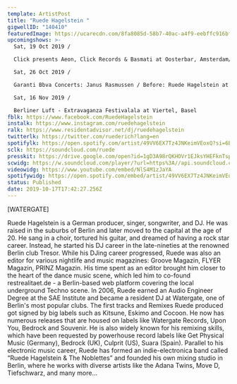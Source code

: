 ```yaml
---
template: ArtistPost
title: "Ruede Hagelstein "
gigwellID: "140410"
featuredImage: https://ucarecdn.com/8fa8085d-58b7-40ac-a4f9-eebffc916bf5/-/crop/1074x389/85,0/-/preview/
upcomingshows: >-
  Sat, 19 Oct 2019 /

  Click presents Aeon, Click Records & Basmati at Oosterbar, Amsterdam/

  Sat, 26 Oct 2019 /

  Garanti Bbva Concerts: Janus Rasmussen / Before: Ruede Hagelstein at Salon Iksv, Istanbul /

  Sat, 16 Nov 2019 /

  Berliner Luft - Extravaganza Festivalala at Viertel, Basel
fblk: https://www.facebook.com/RuedeHagelstein
instalk: https://www.instagram.com/ruedehagelstein
ralk: https://www.residentadvisor.net/dj/ruedehagelstein
twitterlk: https://twitter.com/ruederich?lang=en
spotifylk: https://open.spotify.com/artist/49VV6EX7Tz4JNKeimVEoxQ?si=6BiN0aFSTr6oKQCWysbc0A
sclk: https://soundcloud.com/ruede
presskit: https://drive.google.com/open?id=1gD3A98rQKHOVr1EJksYHEFknTspZHCkE
scwidg: https://w.soundcloud.com/player/?url=https%3A//api.soundcloud.com/tracks/696762721&color=%23ff5500&auto_play=false&hide_related=false&show_comments=true&show_user=true&show_reposts=false&show_teaser=true&visual=true
videowidg: https://www.youtube.com/embed/NlS4M1zJaYA
spotifywidg: https://open.spotify.com/embed/artist/49VV6EX7Tz4JNKeimVEoxQ
status: Published
date: 2019-10-17T17:42:27.256Z
---
```

\[WATERGATE] 

Ruede Hagelstein is a German producer, singer, songwriter, and DJ. He was raised in the suburbs of Berlin and later moved to the capital at the age of 20. He sang in a choir, tortured his guitar, and dreamed of having a rock star career. Instead, he started his DJ career in the late-nineties at the renowned Berlin club Tresor. While his DJing career progressed, Ruede was also an editor for various nightlife and music magazines: Groove Magazin, FLYER Magazin, PRINZ Magazin. His time spent as an editor brought him closer to the heart of the dance music scene, which led him to co-found restrealitaet.de - a Berlin-based web platform covering the local underground Techno scene. In 2006, Ruede earned an Audio Engineer Degree at the SAE Institute and became a resident DJ at Watergate, one of Berlin's most popular clubs. The first tracks and Remixes Ruede produced got signed by big labels such as Kitsune, Eskimo and Cocoon. He now has numerous releases that are housed on labels like Watergate Records, Upon You, Bedrock and Souvenir. He is also widely known for his remixing skills, which have been requested by powerhouse record labels like Get Physical Music (Germany), Bedrock (UK), Culprit (US), Suara (Spain). Parallel to his electronic music career, Ruede has formed an indie-electronica band called “Ruede Hagelstein & The Noblettes” and founded his own mixing studio in Berlin, where he works with diverse artists like the Adana Twins, Move D, Tiefschwarz, and many more...